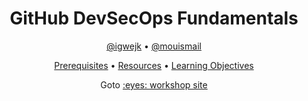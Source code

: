 <!-- markdownlint-disable MD033 -->

<h1 align="center">GitHub DevSecOps Fundamentals</h1>

<p align="center"><a href="https://github.com/igwejk">@igwejk</a> • <a href="https://github.com/mouismail">@mouismail</a></p>

<p align="center">
  <a href="https://githubuniverseworkshops.github.io/github-devsecops-fundamentals/prerequisites">Prerequisites</a> •
  <a href="https://githubuniverseworkshops.github.io/github-devsecops-fundamentals/index.md#resources">Resources</a> •
  <a href="https://githubuniverseworkshops.github.io/github-devsecops-fundamentals/index.md#learning-objectives">Learning Objectives</a>
</p>

<p align="center">
Goto <a style="font-weight=bold" href="https://githubuniverseworkshops.github.io/github-devsecops-fundamentals">:eyes: workshop site</a>
</p>
